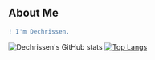 ## About Me

```diff
! I'm Dechrissen.
```

![Dechrissen's GitHub stats](https://github-readme-stats.vercel.app/api?username=dechrissen&theme=darcula&show_icons=true)
[![Top Langs](https://github-readme-stats.vercel.app/api/top-langs/?username=dechrissen&langs_count=10&layout=compact)](https://github.com/dechrissen/github-readme-stats)
